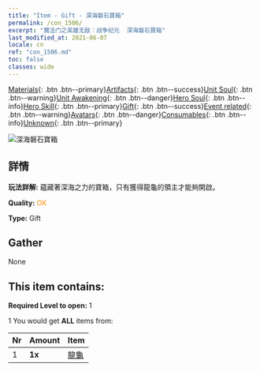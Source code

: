 ```yaml
---
title: "Item - Gift - 深海磐石寶箱"
permalink: /con_1506/
excerpt: "魔法门之英雄无敌：战争纪元  深海磐石寶箱"
last_modified_at: 2021-06-07
locale: cn
ref: "con_1506.md"
toc: false
classes: wide
---
```

 [Materials](/ItemsCN/){: .btn .btn--primary}[Artifacts](/ItemsCN/Artifacts/){: .btn .btn--success}[Unit Soul](/ItemsCN/UnitSoul/){: .btn .btn--warning}[Unit Awakening](/ItemsCN/UnitAwakening/){: .btn .btn--danger}[Hero Soul](/ItemsCN/HeroSoul/){: .btn .btn--info}[Hero Skill](/ItemsCN/HeroSkill/){: .btn .btn--primary}[Gift](/ItemsCN/Gift/){: .btn .btn--success}[Event related](/ItemsCN/Events/){: .btn .btn--warning}[Avatars](/ItemsCN/Avatars/){: .btn .btn--danger}[Consumables](/ItemsCN/Consumables/){: .btn .btn--info}[Unknown](/ItemsCN/Unknown/){: .btn .btn--primary}

 ![深海磐石寶箱](/images/t/i_907120.png)

## 詳情
 **玩法詳解:** 蘊藏著深海之力的寶箱，只有獲得龍龜的領主才能夠開啟。

 **Quality:** <span style="color: #FF8C00">OK</span>

 **Type:** Gift

## Gather

  None

## This item contains:

 **Required Level to open:** 1

 1 You would get **ALL** items  from:

  | Nr | Amount |     Item    |
  |:---|:-------|:------------|
  | 1 |  **1x** | [龍龜](/cn/Items/unt_278/) |  | 
